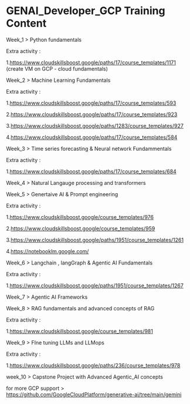 # GENAI_Developer_GCP Training Content

Week_1 >  Python fundamentals

Extra activity :

   1.https://www.cloudskillsboost.google/paths/17/course_templates/1171 (create VM on GCP - cloud fundamentals)

Week_2 > Machine Learning Fundamentals

Extra activity :

  1.https://www.cloudskillsboost.google/paths/17/course_templates/593
  
  2.https://www.cloudskillsboost.google/paths/17/course_templates/923
  
  3.https://www.cloudskillsboost.google/paths/1283/course_templates/927

  4.https://www.cloudskillsboost.google/paths/17/course_templates/584

Week_3 > Time series forecasting & Neural network Fundammentals

Extra activity :

  1.https://www.cloudskillsboost.google/paths/17/course_templates/684

Week_4 > Natural Langauge processing and transformers

Week_5 > Genertaive AI & Prompt engineering

Extra activity :

  1.https://www.cloudskillsboost.google/course_templates/976

  2.https://www.cloudskillsboost.google/course_templates/959
  
  3.https://www.cloudskillsboost.google/paths/1951/course_templates/1261
  
  4.https://notebooklm.google.com/

Week_6 > Langchain , langGraph & Agentic AI Fundamentals

Extra activity :

  1.https://www.cloudskillsboost.google/paths/1951/course_templates/1267

Week_7 > Agentic AI Frameworks

Week_8 > RAG fundamentals and advanced concepts of RAG 

Extra activity :

  1.https://www.cloudskillsboost.google/course_templates/981

Week_9 > FIne tuning LLMs and LLMops

Extra activity :

  1.https://www.cloudskillsboost.google/paths/236/course_templates/978

week_10 > Capstone Project with Advanced Agentic_AI concepts

for more GCP support > https://github.com/GoogleCloudPlatform/generative-ai/tree/main/gemini

